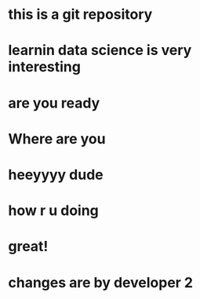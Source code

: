 # this is a git repository
# learnin data science is very interesting
# are you ready 
# Where are you
# heeyyyy dude
# how r u doing
# great!
# changes are by developer 2
